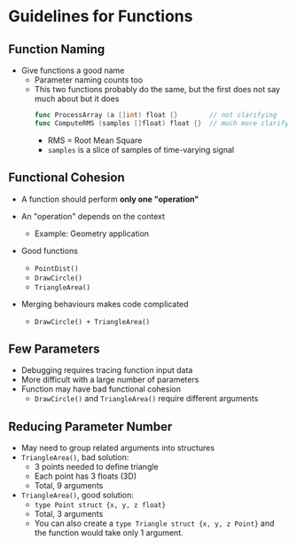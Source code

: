 # Guidelines for Functions

## Function Naming
- Give functions a good name
    - Parameter naming counts too
    - This two functions probably do the same, but the first does not say much about but it does
        ```go
        func ProcessArray (a []int) float {}        // not clarifying
        func ComputeRMS (samples []float) float {}  // much more clarifying
        ```
        - RMS = Root Mean Square
        - `samples` is a slice of samples of time-varying signal 

## Functional Cohesion
- A function should perform **only one "operation"**
- An "operation" depends on the context
    - Example: Geometry application
- Good functions
    - `PointDist()`
    - `DrawCircle()`
    - `TriangleArea()`

- Merging behaviours makes code complicated
    - `DrawCircle() + TriangleArea()`

## Few Parameters
- Debugging requires tracing function input data
- More difficult with a large number of parameters
- Function may have bad functional cohesion
    - `DrawCircle()` and `TriangleArea()` require different arguments

## Reducing Parameter Number
- May need to group related arguments into structures
- `TriangleArea()`, bad solution:
    - 3 points needed to define triangle
    - Each point has 3 floats (3D)
    - Total, 9 arguments
- `TriangleArea()`, good solution:
    - `type Point struct {x, y, z float}`
    - Total, 3 arguments
    - You can also create a `type Triangle struct {x, y, z Point}` and the function would take only 1 argument.